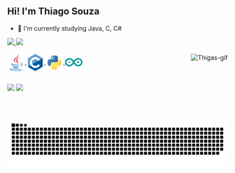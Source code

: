 ## Hi! I'm Thiago Souza

- 🌱 I'm currently studying Java, C, C#

<div>
  <a href="https://github.com/ThiagodePaulaSouza">
  <img height="180em" src="https://github-readme-stats.vercel.app/api?username=ThiagodePaulaSouza&show_icons=true&theme=tokyonight&include_all_commits=true&count_private=true"/>
  <img height="180em" src="https://github-readme-stats.vercel.app/api/top-langs/?username=ThiagodePaulaSouza&layout=compact&langs_count=16&theme=tokyonight"/>
</div>
<div style="display: inline_block"><br>
  <img align="center" alt="Thigas-Java" height="40" wifth="40" src="https://raw.githubusercontent.com/devicons/devicon/master/icons/java/java-original.svg">
  <img align="center" alt="Thigas-c" height="40" wifth="40" src="https://raw.githubusercontent.com/devicons/devicon/master/icons/c/c-original.svg">
  <img align="center" alt="Thigas-python" height="40" wifth="40" src="https://raw.githubusercontent.com/devicons/devicon/master/icons/python/python-original.svg">
  <img align="center" alt="Thigas-arduino" height="40" wifth="40" src="https://raw.githubusercontent.com/devicons/devicon/master/icons/arduino/arduino-original.svg">
  <img align="right" alt="Thigas-gif"  height="150" wifth="150" src="https://c.tenor.com/GCpJBUm3YBQAAAAC/umm-confused.giff">
</div>
  
##
  
<div>
  <a href="https://www.linkedin.com/in/thiago-souza-225771200/" target"_black"><img src="https://img.shields.io/badge/LinkedIn-0077B5?style=for-the-badge&logo=linkedin&logoColor=white"></a>
  <a href="mailto:thiagodepaulasouza@gmail.com" target""><img src="https://img.shields.io/badge/Gmail-D14836?style=for-the-badge&logo=gmail&logoColor=white"></a>
</div>
  
  
![Snake animation](https://github.com/ThiagodePaulaSouza/ThiagodePaulaSouza/blob/output/github-contribution-grid-snake.svg)
